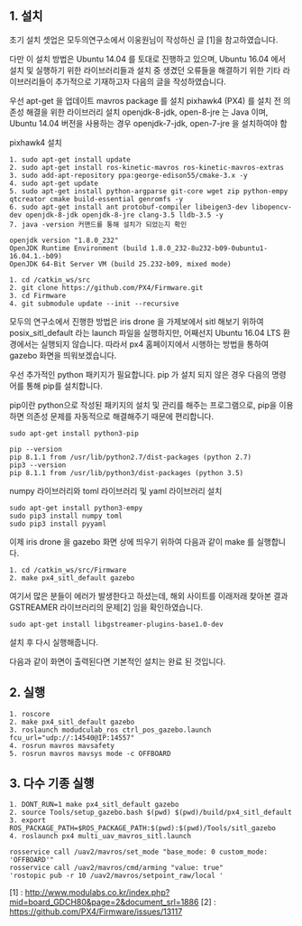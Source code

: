 
## 1. 설치

초기 설치 셋업은 모두의연구소에서 이웅원님이 작성하신 글 [1]을 참고하였습니다.

다만 이 설치 방법은 Ubuntu 14.04 를 토대로 진행하고 있으며, Ubuntu 16.04 에서 설치 및 실행하기 위한 라이브러리들과
설치 중 생겼던 오류들을 해결하기 위한 기타 라이브러리들이 추가적으로 기재하고자 다음의 글을 작성하였습니다.


우선 apt-get 을 업데이트
mavros package 를 설치
pixhawk4 (PX4) 를 설치 전 의존성 해결을 위한 라이브러리 설치
openjdk-8-jdk, open-8-jre 는 Java 이며, Ubuntu 14.04 버전을 사용하는 경우 openjdk-7-jdk, open-7-jre 을 설치하여야 함 

pixhawk4 설치

```
1. sudo apt-get install update
2. sudo apt-get install ros-kinetic-mavros ros-kinetic-mavros-extras
3. sudo add-apt-repository ppa:george-edison55/cmake-3.x -y
4. sudo apt-get update
5. sudo apt-get install python-argparse git-core wget zip python-empy qtcreator cmake build-essential genromfs -y 
6. sudo apt-get install ant protobuf-compiler libeigen3-dev libopencv-dev openjdk-8-jdk openjdk-8-jre clang-3.5 lldb-3.5 -y
7. java -version 커맨드를 통해 설치가 되었는지 확인
```

```
openjdk version "1.8.0_232"
OpenJDK Runtime Environment (build 1.8.0_232-8u232-b09-0ubuntu1-16.04.1.-b09)
OpenJDK 64-Bit Server VM (build 25.232-b09, mixed mode)
```

```
1. cd /catkin_ws/src
2. git clone https://github.com/PX4/Firmware.git
3. cd Firmware
4. git submodule update --init --recursive
```


모두의 연구소에서 진행한 방법은 iris drone 을 가제보에서 sitl 해보기 위하여 posix_sitl_default 라는 launch 파일을 실행하지만,
어째선지 Ubuntu 16.04 LTS 환경에서는 실행되지 않습니다.
따라서 px4 홈페이지에서 시행하는 방법을 통하여 gazebo 화면을 띄워보겠습니다. 

우선 추가적인 python 패키지가 필요합니다.
pip 가 설치 되지 않은 경우 다음의 명령어를 통해 pip를 설치합니다.

pip이란 python으로 작성된 패키지의 설치 및 관리를 해주는 프로그램으로, pip을 이용하면 의존성 문제를 자동적으로 해결해주기 때문에 편리합니다.

```
sudo apt-get install python3-pip
```

```
pip --version
pip 8.1.1 from /usr/lib/python2.7/dist-packages (python 2.7)
pip3 --version
pip 8.1.1 from /usr/lib/python3/dist-packages (python 3.5)
```

numpy 라이브러리와 toml 라이브러리 및 yaml 라이브러리 설치

```
sudo apt-get install python3-empy
sudo pip3 install numpy toml
sudo pip3 install pyyaml
```

이제 iris drone 을 gazebo 화면 상에 띄우기 위하여 다음과 같이 make 를 실행합니다.

```
1. cd /catkin_ws/src/Firmware
2. make px4_sitl_default gazebo
```

여기서 많은 분들이 에러가 발생한다고 하셨는데, 해외 사이트를 이래저래 찾아본 결과 GSTREAMER 라이브러리의 문제[2] 임을 확인하였습니다.


```
sudo apt-get install libgstreamer-plugins-base1.0-dev
```

설치 후 다시 실행해줍니다.


다음과 같이 화면이 출력된다면 기본적인 설치는 완료 된 것입니다.




## 2. 실행

```
1. roscore
2. make px4_sitl_default gazebo
3. roslaunch modudculab_ros ctrl_pos_gazebo.launch fcu_url="udp://:14540@IP:14557"
4. rosrun mavros mavsafety
5. rosrun mavros mavsys mode -c OFFBOARD
```





## 3. 다수 기종 실행

```
1. DONT_RUN=1 make px4_sitl_default gazebo
2. source Tools/setup_gazebo.bash $(pwd) $(pwd)/build/px4_sitl_default
3. export ROS_PACKAGE_PATH=$ROS_PACKAGE_PATH:$(pwd):$(pwd)/Tools/sitl_gazebo
4. roslaunch px4 multi_uav_mavros_sitl.launch
```




```
rosservice call /uav2/mavros/set_mode "base_mode: 0 custom_mode: 'OFFBOARD'"
rosservice call /uav2/mavros/cmd/arming "value: true"
'rostopic pub -r 10 /uav2/mavros/setpoint_raw/local '
```


[1] : http://www.modulabs.co.kr/index.php?mid=board_GDCH80&page=2&document_srl=1886
[2] : https://github.com/PX4/Firmware/issues/13117